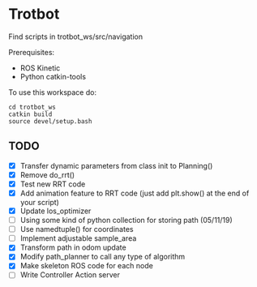 # Trotbot

Find scripts in trotbot_ws/src/navigation

Prerequisites:
- ROS Kinetic
- Python catkin-tools


To use this workspace do:

```
cd trotbot_ws
catkin build
source devel/setup.bash
```

## TODO

- [X] Transfer dynamic parameters from class init to Planning()
- [X] Remove do_rrt()
- [X] Test new RRT code
- [X] Add animation feature to RRT code (just add plt.show() at the end of your script)
- [X] Update los_optimizer
- [ ] Using some kind of python collection for storing path (05/11/19)
- [ ] Use namedtuple() for coordinates
- [ ] Implement adjustable sample_area
- [X] Transform path in odom update
- [X] Modify path_planner to call any type of algorithm
- [X] Make skeleton ROS code for each node
- [ ] Write Controller Action server